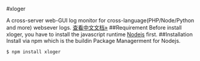 #xloger

A cross-server web-GUI log monitor for cross-language(PHP/Node/Python and more) websever logs.
[查看中文文档&raquo;](README_CN.MD)
##Requirement
Before install xloger, you have to install the javascript runtime [Nodejs](https://nodejs.org) first.
##Installation
Install via npm which is the buildin Package Managerment for Nodejs.
```bash
$ npm install xloger
```